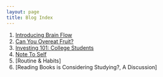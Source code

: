 ```yaml
---
layout: page
title: Blog Index
---
```


1. [Introducing Brain Flow](/_posts/2017-08-31-introducing-brainflow.md)
2. [Can You Overeat Fruit?](_posts/2016-09-10-eating-fruit.md)
3. [Investing 101: College Students](/_posts/2016-09-11-stocks.md)
4. [Note To Self](/_posts/2016-09-14-summer-accomplishments.md)
5. [Routine & Habits]
6. [Reading Books is Considering Studying?, A Discussion]
